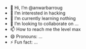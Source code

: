 - 👋 Hi, I’m @anwarbarroug
- 👀 I’m interested in hacking
- 🌱 I’m currently learning nothing
- 💞️ I’m looking to collaborate on ...
- 📫 How to reach me the level  max
- 😄 Pronouns: ...
- ⚡ Fun fact: ...

<!---
NeW00100/NeW00100 is a ✨ special ✨ repository because its `README.md` (this file) appears on your GitHub profile.
You can click the Preview link to take a look at your changes.
--->
